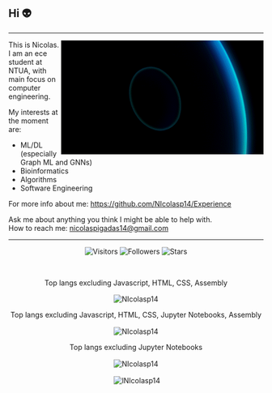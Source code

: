 ## Hi 👽
____________________________
<img 
     align="right" 
     src="https://github.com/NIcolasp14/NIcolasp14/blob/main/giphy.gif" 
     width="400px" 
     alt="animated"
/>

<!--
<img src="https://media.giphy.com/media/IcZhFmufozDCij3p22/giphy.gif" align="right" width="275px" alt="animated"/>

<img src="https://github.com/NIcolasp14/NIcolasp14/blob/main/giphy.gif" align="right" width="350px" alt="animated"/>
<img src="https://media.giphy.com/media/IcZhFmufozDCij3p22/giphy.gif" align="right" width="280px" alt="animated"/>
<p><img align="right" alt="gif" src="https://github.com/NIcolasp14/NIcolasp14/blob/main/giphy.gif" /></p> 
<p><img align="right" alt="gif" src=https://media.giphy.com/media/IcZhFmufozDCij3p22/giphy.gif  /></p> 

[![Top Langs](https://github-readme-stats.vercel.app/api/top-langs/?username=anuraghazra&hide=javascript,html)](https://github.com/anuraghazra/github-readme-stats)
-->
This is Nicolas. <br />
I am an ece student at NTUA, with main focus on computer engineering.  

My interests at the moment are:  <br />
- ML/DL (especially Graph ML and GNNs)  <br />
- Bioinformatics   <br />
- Algorithms   <br />
- Software Engineering  <br />  

For more info about me: https://github.com/NIcolasp14/Experience  <br />

Ask me about anything you think I might be able to help with. <br />
How to reach me: nicolaspigadas14@gmail.com  <br />


____________________________________________________

<p align="center">
	<img alt="Visitors" src="https://komarev.com/ghpvc/?username=NIcolasp14&color=yellow&style=flat&label=visitors" />
	<img alt="Followers" src="https://img.shields.io/github/followers/NIcolasp14?color=yellow" />
	<img alt="Stars" src="https://img.shields.io/github/stars/NIcolasp14?color=yellow" />
	

</p>



<br />

<p align="center"> Top langs excluding Javascript,  HTML, CSS, Assembly </p>
<p align="center"><img align="center" src="https://github-readme-stats.vercel.app/api/top-langs?username=NIcolasp14&hide=javascript,html,css,assembly&langs_count=10&show_icons=true&theme=dark&locale=en&layout=compact" alt="NIcolasp14" /></p>
<p align="center"> Top langs excluding Javascript, HTML, CSS, Jupyter Notebooks, Assembly </p>
<p align="center"><img align="center" src="https://github-readme-stats.vercel.app/api/top-langs?username=NIcolasp14&langs_count=10&hide=javascript,html,css,assembly,jupyter%20notebook&show_icons=true&theme=dark&locale=en&layout=compact" alt="NIcolasp14" /></p>
<p align="center"> Top langs excluding Jupyter Notebooks </p>
<p align="center"><img align="center" src="https://github-readme-stats.vercel.app/api/top-langs?username=NIcolasp14&langs_count=10&hide=jupyter%20notebook&show_icons=true&theme=dark&locale=en&layout=compact" alt="NIcolasp14" /></p>
<p align="center">&nbsp;<img align="center" src="https://github-readme-stats.vercel.app/api?username=NIcolasp14&show_icons=true&theme=dark&locale=en" alt="lNIcolasp14" /></p>

<!-- | [![Most used PLs](https://stats-github-readme.vercel.app/api/top-langs/?username=NIcolasp14&theme=highcontrast&langs_count=3&)](https://github.com/NIcolasp14?tab=repositories)
| [![Most used PLs](https://stats-github-readme.vercel.app/api/top-langs/?username=NIcolasp14&theme=highcontrast&langs_count=3&hide=html,css,ejs,jupyter%20notebook)](https://github.com/NIcolasp14?tab=repositories) |
26
|:-:|:-:| -->



<!--
**NIcolasp14/NIcolasp14** is a ✨ _special_ ✨ repository because its `README.md` (this file) appears on your GitHub profile.

Here are some ideas to get you started:

- 🔭 I’m currently working on ...
- 🌱 I’m currently learning ...
- 👯 I’m looking to collaborate on ...
- 🤔 I’m looking for help with ...
- 💬 Ask me about ...
- 📫 How to reach me: ...
- 😄 Pronouns: ...
- ⚡ Fun fact: ...
-->
